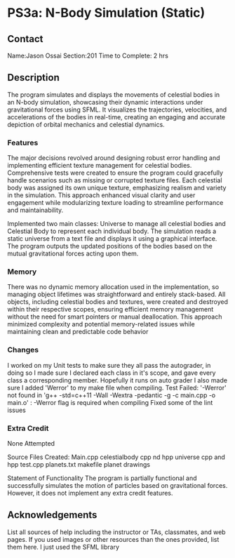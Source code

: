 # PS3a: N-Body Simulation (Static)

## Contact
Name:Jason Ossai
Section:201 
Time to Complete: 2 hrs

## Description
The program simulates and displays the movements of celestial bodies in an N-body simulation, showcasing their dynamic interactions under gravitational forces using SFML. It visualizes the trajectories, velocities, and accelerations of the bodies in real-time, creating an engaging and accurate depiction of orbital mechanics and celestial dynamics.

### Features
The major decisions revolved around designing robust error handling and implementing efficient texture management for celestial bodies. Comprehensive tests were created to ensure the program could gracefully handle scenarios such as missing or corrupted texture files. Each celestial body was assigned its own unique texture, emphasizing realism and variety in the simulation. This approach enhanced visual clarity and user engagement while modularizing texture loading to streamline performance and maintainability.

Implemented two main classes: Universe to manage all celestial bodies and Celestial Body to represent each individual body.
The simulation reads a static universe from a text file and displays it using a graphical interface.
The program outputs the updated positions of the bodies based on the mutual gravitational forces acting upon them.

### Memory
There was no dynamic memory allocation used in the implementation, so managing object lifetimes was straightforward and entirely stack-based. All objects, including celestial bodies and textures, were created and destroyed within their respective scopes, ensuring efficient memory management without the need for smart pointers or manual deallocation. This approach minimized complexity and potential memory-related issues while maintaining clean and predictable code behavior

### Changes
I worked on my Unit tests to make sure they all pass the autograder, in doing so I made sure I declared each class in it's scope, and gave every class a corresponding member. Hopefully it runs on auto grader
I also made sure I added 'Werror' to my make file when compiling. Test Failed: '-Werror' not found in 'g++ -std=c++11 -Wall -Wextra -pedantic -g -c main.cpp -o main.o' : -Werror flag is required when compiling
Fixed some of the lint issues


### Extra Credit
None Attempted


Source Files Created:
Main.cpp
celestialbody cpp nd hpp
universe cpp and hpp
test.cpp
planets.txt
makefile
planet drawings

Statement of Functionality
The program is partially functional and successfully simulates the motion of particles based on gravitational forces. However, it does not implement any extra credit features.

## Acknowledgements
List all sources of help including the instructor or TAs, classmates, and web pages.
If you used images or other resources than the ones provided, list them here.
I just used the SFML library

